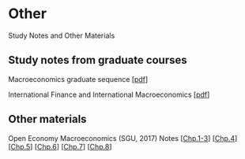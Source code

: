 # Other
Study Notes and Other Materials

## Study notes from graduate courses

Macroeconomics graduate sequence \[[pdf](/files/other/MacroNotes.pdf)\] 

International Finance and International Macroeconomics \[[pdf](/files/other/InternationalFinanceNotes.pdf)\]

## Other materials

Open Economy Macroeconomics (SGU, 2017) Notes \[[Chp.1-3](/files/other/Notes_OpenEconMacro_SGU2017_Chp1-3.pdf)\] \[[Chp.4](/files/other/Notes_OpenEconMacro_SGU2017_Chp4.pdf)\] \[[Chp.5](/files/other/Notes_OpenEconMacro_SGU2017_Chp5.pdf)\] \[[Chp.6](/files/other/Notes_OpenEconMacro_SGU2017_Chp6.pdf)\] \[[Chp.7](/files/other/Notes_OpenEconMacro_SGU2017_Chp7.pdf)\]  \[[Chp.8](/files/other/Notes_OpenEconMacro_SGU2017_Chp8.pdf)\] 
